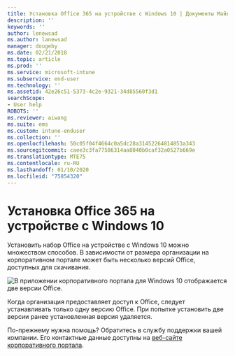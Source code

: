 ```yaml
---
title: Установка Office 365 на устройстве с Windows 10 | Документы Майкрософт
description: ''
keywords: ''
author: lenewsad
ms.author: lanewsad
manager: dougeby
ms.date: 02/21/2018
ms.topic: article
ms.prod: ''
ms.service: microsoft-intune
ms.subservice: end-user
ms.technology: ''
ms.assetid: 42e26c51-5373-4c2e-9321-34d85560f3d1
searchScope:
- User help
ROBOTS: ''
ms.reviewer: aiwang
ms.suite: ems
ms.custom: intune-enduser
ms.collection: ''
ms.openlocfilehash: 50c05f04f4664c0a5dc28a31452264814853a343
ms.sourcegitcommit: caee3c3fa77586314aa8040b0caf32a0527b669e
ms.translationtype: MTE75
ms.contentlocale: ru-RU
ms.lasthandoff: 01/10/2020
ms.locfileid: "75854320"
---
```

# <a name="installing-office-365-on-your-windows-10-device"></a>Установка Office 365 на устройстве с Windows 10

Установить набор Office на устройстве с Windows 10 можно множеством способов. В зависимости от размера организации на корпоративном портале может быть несколько версий Office, доступных для скачивания.

![В приложении корпоративного портала для Windows 10 отображается две версии Office.](./media/multiple-office-installs-cp-win10.png)

Когда организация предоставляет доступ к Office, следует устанавливать только одну версию Office. При попытке установить две версии ранее установленная версия удаляется.

По-прежнему нужна помощь? Обратитесь в службу поддержки вашей компании. Его контактные данные доступны на [веб-сайте корпоративного портала](https://go.microsoft.com/fwlink/?linkid=2010980).
